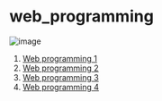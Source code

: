# web_programming

![image](https://user-images.githubusercontent.com/113579489/210509480-45ebc27b-ada4-47d3-86db-a0be29c675ee.png)


1. [Web programming 1]()
2. [Web programming 2]()
3. [Web programming 3]()
4. [Web programming 4]()
